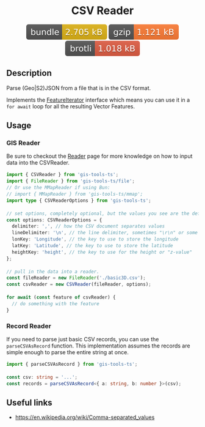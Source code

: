 <h1 style="text-align: center;">
  <div align="center">CSV Reader</div>
</h1>

<p align="center">
  <img src="../../assets/badges/csv-file.svg" alt="csv-file-ts">
  <img src="../../assets/badges/csv-gzip.svg" alt="csv-gzip-ts">
  <img src="../../assets/badges/csv-brotli.svg" alt="csv-brotli-ts">
</p>

## Description

Parse (Geo|S2)JSON from a file that is in the CSV format.

Implements the [FeatureIterator](https://open-s2.github.io/gis-tools/interfaces/index.FeatureIterator.html) interface which means you can use it in a `for await` loop for all the resulting Vector Features.

## Usage

### GIS Reader

Be sure to checkout the [Reader](reader.md) page for more knowledge on how to input data into the CSVReader.

```ts
import { CSVReader } from 'gis-tools-ts';
import { FileReader } from 'gis-tools-ts/file';
// Or use the MMapReader if using Bun:
// import { MMapReader } from 'gis-tools-ts/mmap';
import type { CSVReaderOptions } from 'gis-tools-ts';

// set options, completely optional, but the values you see are the default.
const options: CSVReaderOptions = {
  delimiter: ',', // how the CSV document separates values
  lineDelimiter: '\n', // the line delimiter, sometimes "\r\n" or some specializ unicode character
  lonKey: 'Longitude', // the key to use to store the longitude
  latKey: 'Latitude', // the key to use to store the latitude
  heightKey: 'height', // the key to use for the height or "z-value"
};

// pull in the data into a reader.
const fileReader = new FileReader('./basic3D.csv');
const csvReader = new CSVReader(fileReader, options);

for await (const feature of csvReader) {
  // do something with the feature
}
```

### Record Reader

If you need to parse just basic CSV records, you can use the `parseCSVAsRecord` function.
This implementation assumes the records are simple enough to parse the entire string at once.

```ts
import { parseCSVAsRecord } from 'gis-tools-ts';

const csv: string = '...';
const records = parseCSVAsRecord<{ a: string, b: number }>(csv);
```

## Useful links

- <https://en.wikipedia.org/wiki/Comma-separated_values>
